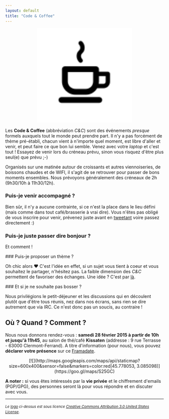 ```yaml
---
layout: default
title: "Code & Coffee"
---
```


<center>
    <img src="/images/code-and-coffee.svg" alt="code-and-coffee" width="300px">
</center>

Les **Code & Coffee** (abbréviation _C&C_) sont des événements _presque_
formels auxquels tout le monde peut prendre part. Il n'y a pas forcément de
thème pré-établi, chacun vient à n'importe quel moment, est libre d'aller et
venir, et peut faire ce que bon lui semble. Venez avec votre _laptop_ et c'est
tout ! Essayez de venir lors du créneau prévu, sinon vous risquez d'être plus
seul(e) que prévu ;-)

Organisés sur une matinée autour de croissants et autres viennoiseries, de
boissons chaudes et de WIFI, il s'agit de se retrouver pour passer de bons
moments ensembles. Nous prévoyons généralement des créneaux de 2h (9h30/10h à
11h30/12h).

### Puis-je venir accompagné ?

Bien sûr, il n'y a aucune contrainte, si ce n'est la place dans le lieu défini
(mais comme dans tout café/brasserie à vrai dire). Vous n'êtes pas obligé de
vous inscrire pour venir, prévenez juste avant en
[tweetant](https://twitter.com/clermontech) voire passez directement :)

### Puis-je juste passer dire bonjour ?

Et comment !

### Puis-je proposer un thème ?

Oh chic alors &hearts; C'est l'idée en effet, si un sujet vous tient à coeur
et vous souhaitez le partager, n'hésitez pas. La faible dimension des _C&C_
permettent de favoriser des échanges. Une idée ? C'est par [là](mailto:hello@clermontech.org).

### Et si je ne souhaite pas bosser ?

Nous privilégions le petit-déjeuner et les discussions qui en découlent plutôt
que d'être tous réunis, nez dans nos écrans, sans rien se dire autrement que
via IRC. Ce n'est donc pas un soucis, au contraire !

## Où ? Quand ? Comment ?

Nous nous donnons rendez-vous : **samedi 28 février 2015 à partir de 10h et
jusqu'à 11h45**, au salon de thé/café **Kissaten** (addresse : 9 rue Terrasse -
63000 Clermont-Ferrand).
A titre d'information (pour nous), vous pouvez **déclarer votre présence** sur
ce [Framadate](https://framadate.org/cspfs3r4p3fs6qzp).

<center>
[![](http://maps.googleapis.com/maps/api/staticmap?size=600x400&sensor=false&markers=color:red|45.778053, 3.085098)](https://goo.gl/maps/S25GC)
</center>

**A noter :**  si vous êtes intéressés par la **vie privée** et le chiffrement
d'emails (PGP/GPG), des personnes seront là pour vous répondre et en discuter
avec vous.

<hr>
<p>
    <small><em>Le <a href="http://thenounproject.com/term/coffee/35780/">logo</a> ci-dessus est sous licence <a rel="license" href="http://creativecommons.org/licenses/by/3.0/us/">Creative Commons Attribution 3.0 United States License</a>.</em></small>
</p>
